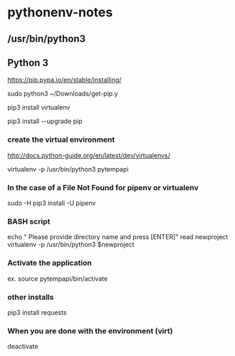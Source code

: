 # pythonenv-notes

## /usr/bin/python3

## Python 3
https://pip.pypa.io/en/stable/installing/

sudo python3 ~/Downloads/get-pip.y

pip3 install virtualenv

pip3 install --upgrade pip

### create the virtual environment
http://docs.python-guide.org/en/latest/dev/virtualenvs/

virtualenv -p /usr/bin/python3 pytempapi

### In the case of a File Not Found for pipenv or virtualenv
sudo -H pip3 install -U pipenv

### BASH script
echo " Please provide directory name and press [ENTER]"
read newproject
virtualenv -p /usr/bin/python3 $newproject

### Activate the application
ex. source pytempapi/bin/activate

### other installs
pip3 install requests

### When you are done with the environment (virt)
deactivate
